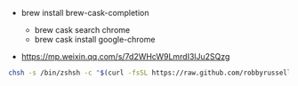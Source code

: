 - brew install brew-cask-completion
    - brew cask search chrome
    - brew cask install google-chrome
    
- https://mp.weixin.qq.com/s/7d2WHcW9LmrdI3lJu2SQzg
```bash
chsh -s /bin/zshsh -c "$(curl -fsSL https://raw.github.com/robbyrussell/oh-my-zsh/master/tools/install.sh)"

```